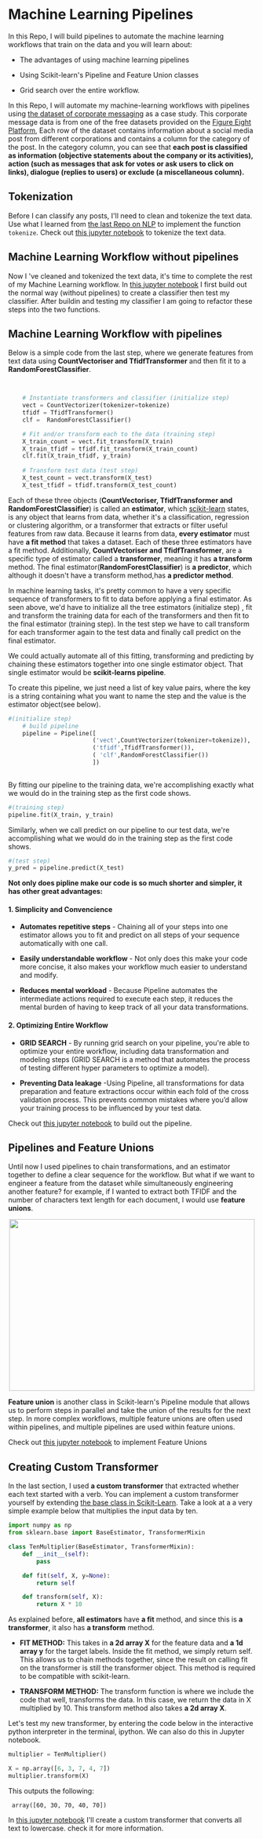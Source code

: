 #  Machine Learning  Pipelines
 
In this Repo, I will build pipelines to automate the machine learning workflows that train on the data and you will learn about:

* The advantages of using machine learning pipelines

* Using Scikit-learn's Pipeline and Feature Union classes

* Grid search over the entire workflow.


In this Repo, I will automate my machine-learning workflows with pipelines using [the dataset of corporate messaging](https://github.com/A2Amir/Machine-Learning-Pipelines/blob/master/dataset/corporate_messaging.csv) as a case study. This corporate message data is from one of the free datasets provided on the [Figure Eight Platform](https://appen.com/resources/datasets/),  Each row of the dataset contains information about a social media post from different corporations and contains a column for the category of the post. In the category column, you can see that **each post is classified as information (objective statements about the company or its activities), action (such as messages that ask for votes or ask users to click on links), dialogue (replies to users) or exclude (a miscellaneous column).** 


## Tokenization

Before I can classify any posts, I'll need to clean and tokenize the text data. Use what I learned from [the last Repo on NLP](https://github.com/A2Amir/NLP-and-Pipelines) to implement the function `tokenize`. Check out [this jupyter notebook](https://github.com/A2Amir/Machine-Learning-Pipelines/blob/master/Code/1_clean_tokenize.ipynb) to tokenize the text data.


## Machine Learning Workflow without pipelines

Now I 've cleaned and tokenized the text data, it's time to complete the rest of my Machine Learning workflow. In [this jupyter notebook](https://github.com/A2Amir/Machine-Learning-Pipelines/blob/master/Code/2_ml_workflow.ipynb) I first build out the normal way (without pipelines) to create a classifier then test my classifier. After buildin and testing my classifier I am going to refactor these steps into the two functions.

## Machine Learning Workflow with pipelines

Below is a simple code from the last step, where we generate features from text data using **CountVectoriser and TfidfTransformer** and then fit it to a **RandomForestClassifier**.

~~~python

      
    # Instantiate transformers and classifier (initialize step) 
    vect = CountVectorizer(tokenizer=tokenize)
    tfidf = TfidfTransformer()
    clf =  RandomForestClassifier()

    # Fit and/or transform each to the data (training step)
    X_train_count = vect.fit_transform(X_train)
    X_train_tfidf = tfidf.fit_transform(X_train_count)
    clf.fit(X_train_tfidf, y_train)
    
    # Transform test data (test step)
    X_test_count = vect.transform(X_test)
    X_test_tfidf = tfidf.transform(X_test_count)
~~~

Each of these three objects (**CountVectoriser, TfidfTransformer and RandomForestClassifier**) is called an **estimator**, which [scikit-learn](https://scikit-learn.org/stable/tutorial/statistical_inference/settings.html) states, is any object that learns from data, whether it's a classification, regression or clustering algorithm, or a transformer that extracts or filter useful features from raw data. Because it learns from data, **every estimator** must have **a fit method** that takes a dataset. Each of these three estimators have a fit method.  Additionally, **CountVectoriser and TfidfTransformer**, are a specific type of estimator called a **transformer**, meaning it has **a transform** method. The final estimator(**RandomForestClassifier**) is **a predictor**, which although it doesn't have a transform method,has **a predictor method**. 
 
 
In machine learning tasks, it's pretty common to have a very specific sequence of transformers to fit to data before applying a final estimator.  As seen above, we'd have to initialize all the tree estimators (initialize step) , fit and transform the training data for each of the transformers and then fit to the final estimator (training step). In the test step we  have to call transform for each transformer again to the test data and finally call predict on the final estimator. 


We could actually automate all of this fitting, transforming and predicting by chaining these estimators together into one single estimator object. That single estimator would be **scikit-learns pipeline**. 


To create this pipeline, we just need a list of key value pairs, where the key is a string containing what you want to name the step and the value is the estimator object(see below). 

~~~python
#(initialize step) 
    # build pipeline
    pipeline = Pipeline([
                        ('vect',CountVectorizer(tokenizer=tokenize)),
                        ('tfidf',TfidfTransformer()),
                        ( 'clf',RandomForestClassifier())
                        ])
         
~~~

By fitting our pipeline to the training data, we're accomplishing exactly what we would do in the training step as the first code shows. 


~~~python
#(training step)
pipeline.fit(X_train, y_train)

~~~

Similarly, when we call predict on our pipeline to our test data, we're accomplishing what we would do in the training step as the first code shows.  


~~~python
#(test step)
y_pred = pipeline.predict(X_test)
~~~

**Not only does pipline make our code is so much shorter and simpler, it has other great advantages:**

#### 1. Simplicity and Convencience

   * **Automates repetitive steps** - Chaining all of your steps into one estimator allows you to fit and predict on all steps of your sequence automatically with one call.
   
   * **Easily understandable workflow** - Not only does this make your code more concise, it also makes your workflow much easier to understand and modify.
   
   * **Reduces mental workload** - Because Pipeline automates the intermediate actions required to execute each step, it reduces the mental burden of having to keep track of all your data transformations.
   
#### 2. Optimizing Entire Workflow

   * **GRID SEARCH** - By running grid search on your pipeline, you're able to optimize your entire workflow, including data transformation and modeling steps (GRID SEARCH is a method that automates the process of testing different hyper parameters to optimize a model).
   
   * **Preventing Data leakage** -Using Pipeline, all transformations for data preparation and feature extractions occur within each fold of the cross validation process. This prevents common mistakes where you’d allow your training process to be influenced by your test data.
   
  
Check out [this jupyter notebook](https://github.com/A2Amir/Machine-Learning-Pipelines/blob/master/Code/3_pipeline.ipynb) to build out the pipeline.

## Pipelines and Feature Unions

Until now I used pipelines to chain transformations, and an estimator together to define a clear sequence for the workflow. But what if we want to engineer a feature from the dataset while simultaneously engineering another feature? for example, if I wanted to extract
both TFIDF and the number of characters text length for each document, I would use **feature unions**.

<p align="center">
  <img src="/Images/1.PNG" alt="" width="500" height="350" >
 </p>


**Feature union** is another class in Scikit-learn's Pipeline module that allows us to perform steps in parallel and take the union of the results for the next step.   In more complex workflows, multiple feature unions are often used within pipelines, and multiple pipelines are used within feature unions. 

Check out [this jupyter notebook](https://github.com/A2Amir/Machine-Learning-Pipelines/blob/master/Code/4_feature_union.ipynb) to implement Feature Unions

## Creating Custom Transformer

In the last section, I used **a custom transformer** that extracted whether each text started with a verb. You can implement a custom transformer yourself by extending [the base class in Scikit-Learn](https://scikit-learn.org/stable/modules/generated/sklearn.base.BaseEstimator.html). Take a look at a a very simple example below that multiplies the input data by ten. 

~~~python
import numpy as np
from sklearn.base import BaseEstimator, TransformerMixin

class TenMultiplier(BaseEstimator, TransformerMixin):
    def __init__(self):
        pass

    def fit(self, X, y=None):
        return self

    def transform(self, X):
        return X * 10

~~~

As explained before, **all estimators** have **a fit** method, and since this is **a transformer**, it also has **a transform** method.

   * **FIT METHOD:** This takes in **a 2d array X** for the feature data and **a 1d array y** for the target labels. Inside the fit method, we simply return self. This allows us to chain methods together, since the result on calling fit on the transformer is still the transformer object. This method is required to be compatible with scikit-learn.
   
   * **TRANSFORM METHOD:** The transform function is where we include the code that well, transforms the data. In this case, we return the data in X multiplied by 10. This transform method also takes **a 2d array X**.

Let's test my new transformer, by entering the code below in the interactive python interpreter in the terminal, ipython. We can also do this in Jupyter notebook.

~~~python
multiplier = TenMultiplier()

X = np.array([6, 3, 7, 4, 7])
multiplier.transform(X)
~~~

This outputs the following:

     array([60, 30, 70, 40, 70])
     
In [this jupyter notebook](https://github.com/A2Amir/Machine-Learning-Pipelines/blob/master/Code/5_%20a_custom_transformer%20.ipynb) I'll create a custom transformer that converts all text to lowercase. check it for more information.
